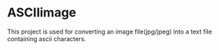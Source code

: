 # ASCIIimage
This project is used for converting an image file(jpg/jpeg) into a text file containing ascii characters.
